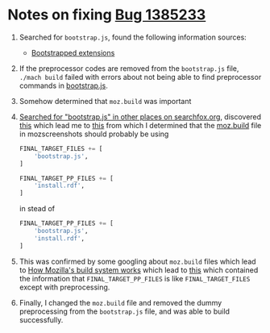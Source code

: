 # Notes on fixing [Bug 1385233](https://bugzilla.mozilla.org/show_bug.cgi?id=1385233)

1. Searched for `bootstrap.js`, found the following information sources:
    * [Bootstrapped extensions]( https://developer.mozilla.org/en-US/Add-ons/Bootstrapped_extensions)
1. If the preprocessor codes are removed from the `bootstrap.js` file, `./mach build` failed with errors about not being able to find preprocessor commands in [bootstrap.js](http://searchfox.org/mozilla-central/source/browser/tools/mozscreenshots/mozscreenshots/extension/bootstrap.js#5).

1. Somehow determined that `moz.build` was important
1. [Searched for "bootstrap.js" in other places on searchfox.org](http://searchfox.org/mozilla-central/search?q=bootstrap.js&path=), discovered [this](http://searchfox.org/mozilla-central/source/browser/extensions/activity-stream/bootstrap.js) which lead me to [this](http://searchfox.org/mozilla-central/source/browser/extensions/activity-stream/moz.build) from which I determined that the [moz.build](http://searchfox.org/mozilla-central/source/browser/tools/mozscreenshots/mozscreenshots/extension/moz.build) file in mozscreenshots should probably be using

    ```python
    FINAL_TARGET_FILES += [
        'bootstrap.js',
    ]

    FINAL_TARGET_PP_FILES += [
        'install.rdf',
    ]
    ```
    in stead of
    ```python
    FINAL_TARGET_PP_FILES += [
        'bootstrap.js',
        'install.rdf',
    ]
    ```
1. This was confirmed by some googling about `moz.build` files which lead to [How Mozilla's build system works](https://developer.mozilla.org/en-US/docs/Mozilla/Developer_guide/Build_Instructions/How_Mozilla_s_build_system_works) which lead to [this](https://hg.mozilla.org/mozilla-central/file/default/python/mozbuild/mozbuild/frontend/context.py) which contained the information that `FINAL_TARGET_PP_FILES` is like `FINAL_TARGET_FILES` except with preprocessing.
1. Finally, I changed the `moz.build` file and removed the dummy preprocessing from the `bootstrap.js` file, and was able to build successfully.
